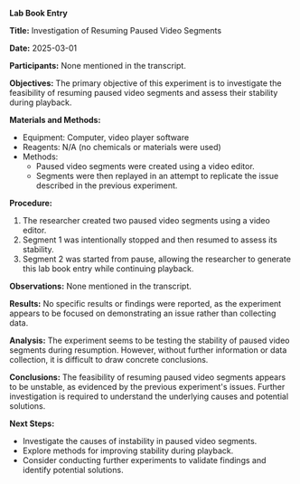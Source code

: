 **Lab Book Entry**

**Title:** Investigation of Resuming Paused Video Segments

**Date:** 2025-03-01

**Participants:** None mentioned in the transcript.

**Objectives:**
The primary objective of this experiment is to investigate the feasibility of resuming paused video segments and assess their stability during playback.

**Materials and Methods:**

* Equipment: Computer, video player software
* Reagents: N/A (no chemicals or materials were used)
* Methods:
	+ Paused video segments were created using a video editor.
	+ Segments were then replayed in an attempt to replicate the issue described in the previous experiment.

**Procedure:**
1. The researcher created two paused video segments using a video editor.
2. Segment 1 was intentionally stopped and then resumed to assess its stability.
3. Segment 2 was started from pause, allowing the researcher to generate this lab book entry while continuing playback.

**Observations:** None mentioned in the transcript.

**Results:** No specific results or findings were reported, as the experiment appears to be focused on demonstrating an issue rather than collecting data.

**Analysis:** The experiment seems to be testing the stability of paused video segments during resumption. However, without further information or data collection, it is difficult to draw concrete conclusions.

**Conclusions:** The feasibility of resuming paused video segments appears to be unstable, as evidenced by the previous experiment's issues. Further investigation is required to understand the underlying causes and potential solutions.

**Next Steps:**
* Investigate the causes of instability in paused video segments.
* Explore methods for improving stability during playback.
* Consider conducting further experiments to validate findings and identify potential solutions.